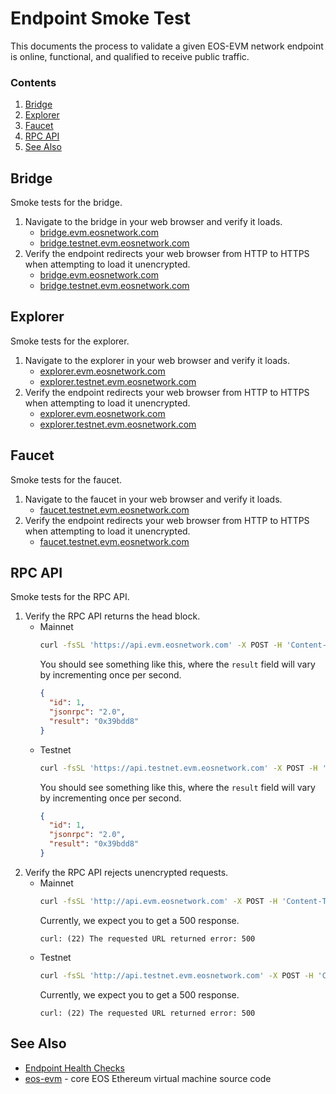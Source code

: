 # Endpoint Smoke Test
This documents the process to validate a given EOS-EVM network endpoint is online, functional, and qualified to receive public traffic.

### Contents
1. [Bridge](#bridge)
1. [Explorer](#explorer)
1. [Faucet](#faucet)
1. [RPC API](#rpc-api)
1. [See Also](#see-also)

## Bridge
Smoke tests for the bridge.
1. Navigate to the bridge in your web browser and verify it loads.
    - [bridge.evm.eosnetwork.com](https://bridge.evm.eosnetwork.com)
    - [bridge.testnet.evm.eosnetwork.com](https://bridge.testnet.evm.eosnetwork.com)
1. Verify the endpoint redirects your web browser from HTTP to HTTPS when attempting to load it unencrypted.
    - [bridge.evm.eosnetwork.com](http://bridge.evm.eosnetwork.com)
    - [bridge.testnet.evm.eosnetwork.com](http://bridge.testnet.evm.eosnetwork.com)

## Explorer
Smoke tests for the explorer.
1. Navigate to the explorer in your web browser and verify it loads.
    - [explorer.evm.eosnetwork.com](https://explorer.evm.eosnetwork.com)
    - [explorer.testnet.evm.eosnetwork.com](https://explorer.testnet.evm.eosnetwork.com)
1. Verify the endpoint redirects your web browser from HTTP to HTTPS when attempting to load it unencrypted.
    - [explorer.evm.eosnetwork.com](http://explorer.evm.eosnetwork.com)
    - [explorer.testnet.evm.eosnetwork.com](http://explorer.testnet.evm.eosnetwork.com)

## Faucet
Smoke tests for the faucet.
1. Navigate to the faucet in your web browser and verify it loads.
    - [faucet.testnet.evm.eosnetwork.com](https://faucet.testnet.evm.eosnetwork.com)
1. Verify the endpoint redirects your web browser from HTTP to HTTPS when attempting to load it unencrypted.
    - [faucet.testnet.evm.eosnetwork.com](http://faucet.testnet.evm.eosnetwork.com)

## RPC API
Smoke tests for the RPC API.
1. Verify the RPC API returns the head block.
    - Mainnet
      ```bash
      curl -fsSL 'https://api.evm.eosnetwork.com' -X POST -H 'Content-Type: application/json' --data '{"jsonrpc":"2.0","method":"eth_blockNumber","params":[],"id":1}' | jq .
      ```
      You should see something like this, where the `result` field will vary by incrementing once per second.
      ```json
      {
        "id": 1,
        "jsonrpc": "2.0",
        "result": "0x39bdd8"
      }
      ```
    - Testnet
      ```bash
      curl -fsSL 'https://api.testnet.evm.eosnetwork.com' -X POST -H 'Content-Type: application/json' --data '{"jsonrpc":"2.0","method":"eth_blockNumber","params":[],"id":1}' | jq .
      ```
      You should see something like this, where the `result` field will vary by incrementing once per second.
      ```json
      {
        "id": 1,
        "jsonrpc": "2.0",
        "result": "0x39bdd8"
      }
      ```
1. Verify the RPC API rejects unencrypted requests.
    - Mainnet
      ```bash
      curl -fsSL 'http://api.evm.eosnetwork.com' -X POST -H 'Content-Type: application/json' --data '{"jsonrpc":"2.0","method":"eth_blockNumber","params":[],"id":1}' | jq .
      ```
      Currently, we expect you to get a 500 response.
      ```
      curl: (22) The requested URL returned error: 500
      ```
    - Testnet
      ```bash
      curl -fsSL 'http://api.testnet.evm.eosnetwork.com' -X POST -H 'Content-Type: application/json' --data '{"jsonrpc":"2.0","method":"eth_blockNumber","params":[],"id":1}' | jq .
      ```
      Currently, we expect you to get a 500 response.
      ```
      curl: (22) The requested URL returned error: 500
      ```

## See Also
- [Endpoint Health Checks](../endpoint-health-checks.md)
- [eos-evm](https://github.com/eosnetworkfoundation/eos-evm) - core EOS Ethereum virtual machine source code
